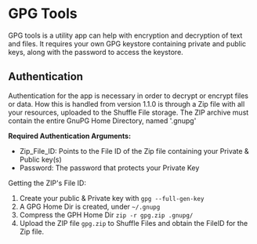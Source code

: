 # GPG Tools
GPG tools is a utility app can help with encryption and decryption of text and files. 
It requires your own GPG keystore containing private and public keys, along with the password to access the keystore. 

## Authentication
Authentication for the app is necessary in order to decrypt or encrypt files or data. 
How this is handled from version 1.1.0 is through a Zip file with all your resources, uploaded to the Shuffle File storage. 
The ZIP archive must contain the entire GnuPG Home Directory, named '.gnupg'

**Required Authentication Arguments:**
- Zip_File_ID: Points to the File ID of the Zip file containing your Private & Public key(s)
- Password: The password that protects your Private Key

Getting the ZIP's File ID:
1. Create your public & Private key with `gpg --full-gen-key`
2. A GPG Home Dir is created, under `~/.gnupg`
2. Compress the GPH Home Dir `zip -r gpg.zip .gnupg/`
3. Upload the ZIP file `gpg.zip` to Shuffle Files and obtain the FileID for the Zip file.